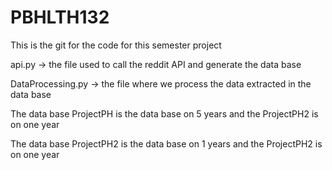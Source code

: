 # PBHLTH132
This is the git for the code for this semester project 

api.py -> the file used to call the reddit API and generate the data base

DataProcessing.py -> the file where we process the data extracted in the data base 

The data base ProjectPH is the data base on 5 years and the ProjectPH2 is on one year

The data base ProjectPH2 is the data base on 1 years and the ProjectPH2 is on one year
